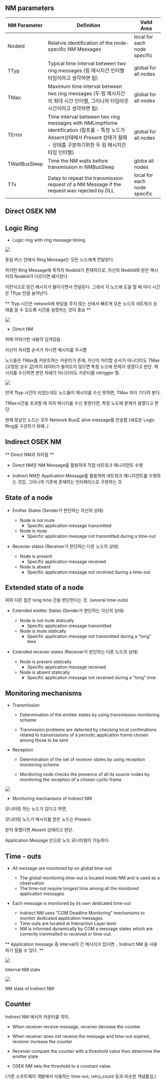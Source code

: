 ## NM parameters

|NM Parameter|Definition|Vaild Area|
|------------|----------|----------|
|NodeId|Relatvie identification of the node-specific NM Messages|local for each node specific|
|TTyp|Typical time interval between two ring messages (링 메시지간 인터벌 타임이라고 생각하면 됨)|global for all nodes|
|TMax|Maximum time interval between two ring messages (두 링 메시지간의 최대 시간 인터벌, 그러니까 타임아웃 시간이라고 생각하면 됨)|global for all nodes|
|TError|Time interval between two ring messages with NMLimpHome identification (림프홈 - 특정 노드가 Absent상태에서 Present 상태가 될때 - 상태를 구분하기위한 두 링 메시지간 타임 인터벌)|global for all nodes|
|TWaitBusSleep|Time the NM waits before transmission in NMBusSleep|globa all nodes|
|TTx|Delay to repeat the transmission request of a NM Message if the request was rejected by DLL|local for each node specific|

## Direct OSEK NM

## Logic Ring

- Logic ring with ring message timing

![](1.png)

동일 버스 안에서 Ring Message는 모든 노드에게 전달된다.

하지만 Ring Message에 목적지 NodeId가 존재하므로, 자신의 NodeId와 받은 메시지의 NodeId가 다르다면 폐기한다.

이런식으로 링간 메시지가 돌아가면서 전달된다. 그래서 각 노드에 도달 할 때 마다 시간은 1Ttyp 만큼 늘어난다.

** Ttyp 시간은 network에 부담을 주지 않는 선에서 빠르게 모든 노드의 네트워크 상태를 알 수 있도록 시간을 설정하는 것이 중요 **

![](2.png)

- Direct NM

위에 이야기한 내용이 담겨있음.

자신이 처리할 순서가 아니면 메시지를 무시함

노드들은 TMax를 카운트하는 카운터가 존재, 자신이 처리할 순서가 아니더라도 TMax (고정된 상수 값)까지 데이터가 들어오지 않으면 특정 노드에 문제가 생겼다고 판단. 메시지를 수신하면 본인 차례가 아니더라도 카운터를 retrigger 함.

![](3.png)

만약 Ttyp 시간이 되었는데도 노드들이 메시지를 수신 못하면, TMax 까지 기다려 본다.

TMax시간을 초과할 때 까지 메시지를 수신 못한다면, 특정 노드에 문제가 생겼다고 판단.

현재 정상인 노드는 모두 Network Bus로 alive message를 전송함 (새로운 Logic Ring을 구성하기 위해..)


## Indirect OSEK NM

** Direct NM과 차이점 **

- Direct NM은 NM Message를 활용하여 직접 네트워크 매니지먼트 수행

- Indirect NM은 Application Message를 활용하여 네트워크 매니지먼트를 수행하는 것임. 그러니까 기존에 존재하는 인터페이스로 구현하는 것

## State of a node

- Emitter States (Sender가 판단하는 자신의 상태)
    - Node is not mute
        - Specific application message transmitted
    - Node is mute
        - Speicfic application message not transmitted during a time-out

- Recevier states (Receiver가 판단하는 다른 노드의 상태)
    - Node is present
        - Specific application message received
    - Node is absent
        - Specific application message not received during a time-out

## Extended state of a node

위와 다른 점은 long time 간을 판단한다는 것. (several time-outs)

- Extended emitter States (Sender가 판단하는 자신의 상태)
    - Node is not mute statically
        - Specific application message transmitted
    - Node is mute statically
        - Speicfic application message not transmitted during a "long" time

- Extended recevier states (Receiver가 판단하는 다른 노드의 상태)
    - Node is present statically
        - Specific application message received
    - Node is absent statically
        - Specific application message not received during a "long" time


## Monitoring mechanisms

- Transmission
    - Determination of the emitter states by using transmission monitoring scheme

    - Tranmission problems are detected by checking local confimations related to transmissions of a periodic application frame chosen among those to be sent

- Reception
    - Determination of the set of receiver states by using reception monitoring scheme

    - Monitoring node checks the presence of all its source nodes by monitoring the reception of a chosen cyclic frame

![](4.png)

- Monitoring mechanisms of Indirect NM

모니터링 하는 노드가 있다고 하면, 

모니터링 노드가 메시지를 받은 노드는 Present.

받지 못했다면 Absent 상태라고 판단.

Application Message 만으로 노드 모니터링이 가능하다.

## Time - outs

- All message are monitored by on global time-out
    - The global monitoring time-out is located inside NM and is used as a observation
    - The time-out require longest time among all the monitored application messages

- Each message is monitored by its own dedicated time-out
    - Indriect NM uses "COM Deadline Monitoring" mechanisms to monitor dedicated application messages
    - Time-outs are located at Interaction Layer level
    - NM is informed dynamically by COM a message states which are correctly tranmistted or received or time-out.

** Application message 중 interval이 긴 메시지가 있다면... Indirect NM 을 사용하기 힘들 수 있다. **

![](5.png)

Internal NM state

![](6.png)

NM state of Indirect NM

## Counter

Indirect NM 에서의 카운터를 의미.

- When receiver receive message, receiver decease the counter

- When receiver does not receive the message and time-out expired, receiver increase the counter

- Receiver compare the counter with a threshold value then determine the emitter state

- OSEK NM sets the threshold to a constant value.

(기존 소프트웨어 개발에서 사용하는 time-out, retry_count 등과 비슷한 개념들임.)




